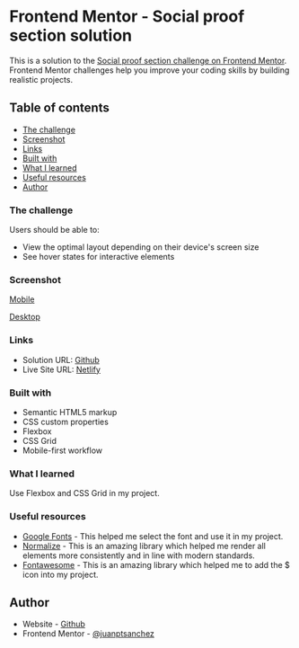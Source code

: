 # Frontend Mentor - Social proof section solution

This is a solution to the [Social proof section challenge on Frontend Mentor](https://www.frontendmentor.io/challenges/social-proof-section-6e0qTv_bA). Frontend Mentor challenges help you improve your coding skills by building realistic projects. 

## Table of contents

  - [The challenge](#the-challenge)
  - [Screenshot](#screenshot)
  - [Links](#links)
  - [Built with](#built-with)
  - [What I learned](#what-i-learned)
  - [Useful resources](#useful-resources)
  - [Author](#author)

### The challenge

Users should be able to:

- View the optimal layout depending on their device's screen size
- See hover states for interactive elements

### Screenshot

[Mobile](images/mobile.png)

[Desktop](images/desktop.png)

### Links

- Solution URL: [Github]()
- Live Site URL: [Netlify]()

### Built with

- Semantic HTML5 markup
- CSS custom properties
- Flexbox
- CSS Grid
- Mobile-first workflow

### What I learned

Use Flexbox and CSS Grid in my project. 

### Useful resources

- [Google Fonts](https://fonts.google.com/) - This helped me select the font and use it in my project.
- [Normalize](https://necolas.github.io/normalize.css/) - This is an amazing library which helped me render all elements more consistently and in line with modern standards.
- [Fontawesome](https://fontawesome.com/) - This is an amazing library which helped me to add the $ icon into my project.

## Author

- Website - [Github](https://github.com/juanptsanchez)
- Frontend Mentor - [@juanptsanchez](https://www.frontendmentor.io/profile/juanptsanchez)